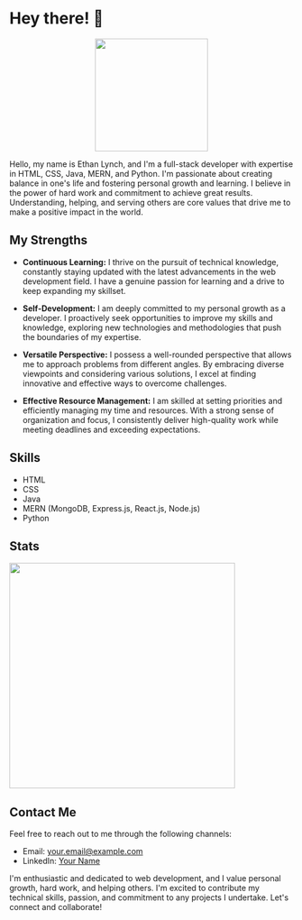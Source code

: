 # Hey there! 👋

<div align="center">
  <img src="https://media.giphy.com/media/LaVp0AyqR5bGsC5Cbm/giphy.gif" height="200" width="200" />
</div>

Hello, my name is Ethan Lynch, and I'm a full-stack developer with expertise in HTML, CSS, Java, MERN, and Python. I'm passionate about creating balance in one's life and fostering personal growth and learning. I believe in the power of hard work and commitment to achieve great results. Understanding, helping, and serving others are core values that drive me to make a positive impact in the world.

## My Strengths

- **Continuous Learning:** I thrive on the pursuit of technical knowledge, constantly staying updated with the latest advancements in the web development field. I have a genuine passion for learning and a drive to keep expanding my skillset.

- **Self-Development:** I am deeply committed to my personal growth as a developer. I proactively seek opportunities to improve my skills and knowledge, exploring new technologies and methodologies that push the boundaries of my expertise.

- **Versatile Perspective:** I possess a well-rounded perspective that allows me to approach problems from different angles. By embracing diverse viewpoints and considering various solutions, I excel at finding innovative and effective ways to overcome challenges.

- **Effective Resource Management:** I am skilled at setting priorities and efficiently managing my time and resources. With a strong sense of organization and focus, I consistently deliver high-quality work while meeting deadlines and exceeding expectations.

## Skills

- HTML
- CSS
- Java
- MERN (MongoDB, Express.js, React.js, Node.js)
- Python

## Stats

<img src="https://github-readme-stats.vercel.app/api?username=XEthanLynchX&show_icons=true&theme=ADD_THEME_HERE" width="400">

## Contact Me

Feel free to reach out to me through the following channels:

- Email: [your.email@example.com](mailto:your.email@example.com)
- LinkedIn: [Your Name](https://www.linkedin.com/in/yourname/)

I'm enthusiastic and dedicated to web development, and I value personal growth, hard work, and helping others. I'm excited to contribute my technical skills, passion, and commitment to any projects I undertake. Let's connect and collaborate!


